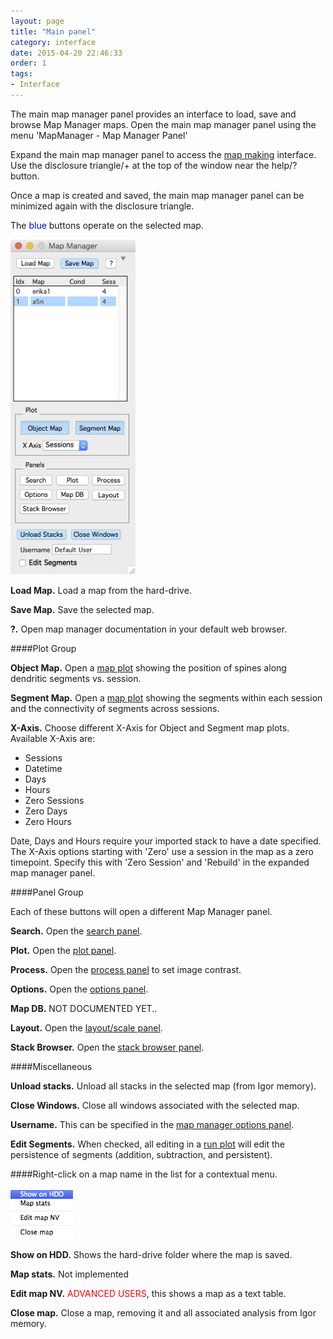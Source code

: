 ```yaml
---
layout: page
title: "Main panel"
category: interface
date: 2015-04-20 22:46:33
order: 1
tags:
- Interface
---
```



The main map manager panel provides an interface to load, save and browse Map Manager maps. Open the main map manager panel using the menu 'MapManager - Map Manager Panel'

Expand the main map manager panel to access the [map making][13] interface. Use the disclosure triangle/+ at the top of the window near the help/? button.

Once a map is created and saved, the main map manager panel can be minimized again with the disclosure triangle.

The <span style="color:blue">blue</span> buttons operate on the selected map.
  
<IMG class="img-float-left" SRC="../images/mm3/mm3-main-panel-small.png" WIDTH="200">

  <B>Load Map.</B> Load a map from the hard-drive. 
  
  <B>Save Map.</B> Save the selected map.
  
  <B>?.</B> Open map manager documentation in your default web browser.
  
####Plot Group
  
<B>Object Map.</B> Open a [map plot][12] showing the position of spines along dendritic segments vs. session.

<B>Segment Map.</B>  Open a [map plot][12] showing the segments within each session and the connectivity of segments across sessions.

<B>X-Axis.</B> Choose different X-Axis for Object and Segment map plots. Available X-Axis are:

 - Sessions 
 - Datetime
 - Days
 - Hours
 - Zero Sessions
 - Zero Days
 - Zero Hours
    
Date, Days and Hours require your imported stack to have a date specified. The X-Axis options starting with 'Zero' use a session in the map as a zero timepoint. Specify this with 'Zero Session' and 'Rebuild' in the expanded map manager panel.
    
####Panel Group

Each of these buttons will open a different Map Manager panel.

<B>Search.</B> Open the [search panel][5].

<B>Plot.</B> Open the [plot panel][6].

<B>Process.</B> Open the [process panel][8] to set image contrast.

<B>Options.</B> Open the [options panel][7].

<B>Map DB.</B> NOT DOCUMENTED YET..

<B>Layout.</B> Open the [layout/scale panel][14].

<B>Stack Browser.</B> Open the [stack browser panel][9].

####Miscellaneous

<B>Unload stacks.</B> Unload all stacks in the selected map (from Igor memory).

<B>Close Windows.</B> Close all windows associated with the selected map.

<B>Username.</B> This can be specified in the [map manager options panel][7].

<B>Edit Segments.</B> When checked, all editing in a [run plot][11] will edit the persistence of segments (addition, subtraction, and persistent).


####Right-click on a map name in the list for a contextual menu.

<IMG class="img-float-left" SRC="../images/mm3/mm3-main-panel-map-right-click.png" WIDTH="100">

<B>Show on HDD.</B> Shows the hard-drive folder where the map is saved.

<B>Map stats.</B> Not implemented

<B>Edit map NV.</B> <span style="color:red">ADVANCED USERS</span>, this shows a map as a text table.

<B>Close map.</B> Close a map, removing it and all associated analysis from Igor memory.


<div class="print-page-break"></div>

 

[1]: /mapmanager/stack-browser/
[2]: /mapmanager/stack/
[3]: /mapmanager/user-files/
[4]: /mapmanager/annotating-a-stack/
[5]: /mapmanager/search-panel/
[6]: /mapmanager/plot-panel/
[7]: /mapmanager/stackdb-options-panel/
[8]: /mapmanager/process-panel/
[9]: /mapmanager/stack-browser/
[10]: /mapmanager/hdd-paths/
[11]: /mapmanager/run-plot/
[12]: /mapmanager/map-plot/
[13]: /mapmanager/making-a-map/
[14]: /mapmanager/scale-panel/

<div class="print-page-break"></div>
